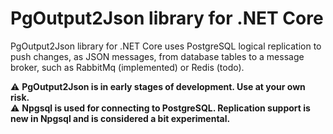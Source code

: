 # PgOutput2Json library for .NET Core
PgOutput2Json library for .NET Core uses PostgreSQL logical replication to push changes, as JSON messages, from database tables to a message broker, such as RabbitMq (implemented) or Redis (todo). 

⚠️ **PgOutput2Json is in early stages of development. Use at your own risk.**  
⚠️ **Npgsql is used for connecting to PostgreSQL. Replication support is new in Npgsql and is considered a bit experimental.** 
